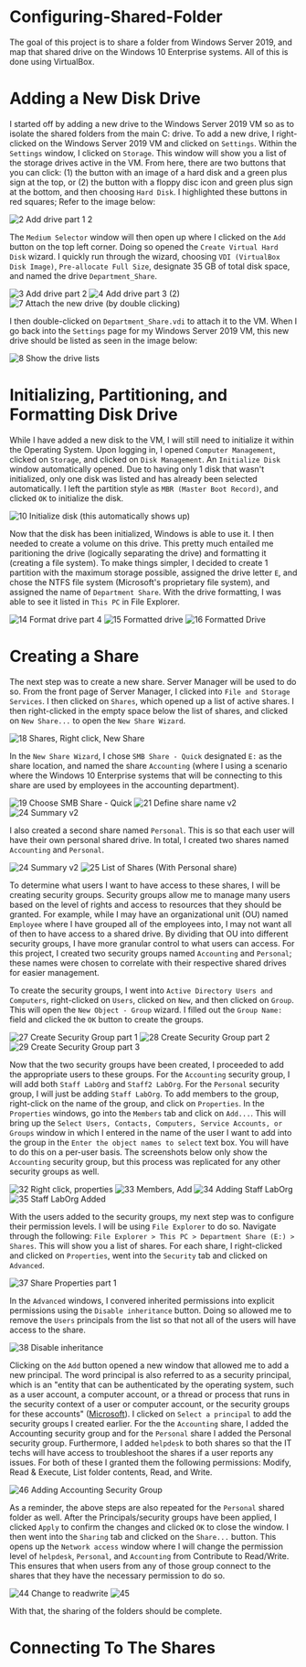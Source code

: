 # Configuring-Shared-Folder

The goal of this project is to share a folder from Windows Server 2019, and map that shared drive on the Windows 10 Enterprise systems. All of this is done using VirtualBox.

# Adding a New Disk Drive

I started off by adding a new drive to the Windows Server 2019 VM so as to isolate the shared folders from the main C: drive. To add a new drive, I right-clicked on the Windows Server 2019 VM and clicked on `Settings`. Within the `Settings` window, I clicked on `Storage`. This window will show you a list of the storage drives active in the VM. From here, there are two buttons that you can click: (1) the button with an image of a hard disk and a green plus sign at the top, or (2) the button with a floppy disc icon and green plus sign at the bottom, and then choosing `Hard Disk`. I highlighted these buttons in red squares; Refer to the image below:

![2  Add drive part 1 2](https://github.com/johnnyh209/Configuring-Shared-Folder/assets/33064730/0cfd0d30-d082-4217-98ec-e3f651d1ab05)

The `Medium Selector` window will then open up where I clicked on the `Add` button on the top left corner. Doing so opened the `Create Virtual Hard Disk` wizard. I quickly run through the wizard, choosing `VDI (VirtualBox Disk Image)`, `Pre-allocate Full Size`, designate 35 GB of total disk space, and named the drive `Department_Share`. 

![3  Add drive part 2](https://github.com/johnnyh209/Configuring-Shared-Folder/assets/33064730/4ca9443e-a3e6-4805-9403-a2ead69a0c9a)
![4  Add drive part 3 (2)](https://github.com/johnnyh209/Configuring-Shared-Folder/assets/33064730/a5336ed5-3c4a-48aa-8cee-5994bcdca66f)
![7  Attach the new drive (by double clicking)](https://github.com/johnnyh209/Configuring-Shared-Folder/assets/33064730/136a1dc0-8a1a-4b5e-bd21-2679a5c21ac5)

I then double-clicked on `Department_Share.vdi` to attach it to the VM. When I go back into the `Settings` page for my Windows Server 2019 VM, this new drive should be listed as seen in the image below:

![8  Show the drive lists](https://github.com/johnnyh209/Configuring-Shared-Folder/assets/33064730/f39665fd-b54f-48f5-8ab5-a5cd05b3e4a3)

# Initializing, Partitioning, and Formatting Disk Drive

While I have added a new disk to the VM, I will still need to initialize it within the Operating System. Upon logging in, I opened `Computer Management`, clicked on `Storage`, and clicked on `Disk Management`. An `Initialize Disk` window automatically opened. Due to having only 1 disk that wasn't initialized, only one disk was listed and has already been selected automatically. I left the partition style as `MBR (Master Boot Record)`, and clicked `OK` to initialize the disk. 

![10  Initialize disk (this automatically shows up)](https://github.com/johnnyh209/Configuring-Shared-Folder/assets/33064730/14579f6d-255a-4c44-96fd-842a3f435cee)

Now that the disk has been initialized, Windows is able to use it. I then needed to create a volume on this drive. This pretty much entailed me paritioning the drive (logically separating the drive) and formatting it (creating a file system). To make things simpler, I decided to create 1 partition with the maximum storage possible, assigned the drive letter `E`, and chose the NTFS file system (Microsoft's proprietary file system), and assigned the name of `Department Share`. With the drive formatting, I was able to see it listed in `This PC` in File Explorer.

![14  Format drive part 4](https://github.com/johnnyh209/Configuring-Shared-Folder/assets/33064730/c16ad439-5ef1-47b8-9f1e-3a4a9edbada8)
![15  Formatted drive](https://github.com/johnnyh209/Configuring-Shared-Folder/assets/33064730/1b364aa6-daf4-44c3-a88f-1738a1b9ed95)
![16  Formatted Drive](https://github.com/johnnyh209/Configuring-Shared-Folder/assets/33064730/0c23901e-04c2-4e63-b6d7-e65875131f4f)

# Creating a Share

The next step was to create a new share. Server Manager will be used to do so. From the front page of Server Manager, I clicked into `File and Storage Services`. I then clicked on `Shares`, which opened up a list of active shares. I then right-clicked in the empty space below the list of shares, and clicked on `New Share...` to open the `New Share Wizard`. 

![18  Shares, Right click, New Share](https://github.com/johnnyh209/Configuring-Shared-Folder/assets/33064730/d13a6e7f-4525-4885-86ef-4620d8b06dc8)

In the `New Share Wizard`, I chose `SMB Share - Quick` designated `E:` as the share location, and named the share `Accounting` (where I using a scenario where the Windows 10 Enterprise systems that will be connecting to this share are used by employees in the accounting department). 

![19  Choose SMB Share - Quick](https://github.com/johnnyh209/Configuring-Shared-Folder/assets/33064730/3f5b2f34-df0c-45d3-8d9d-76a777d1aec7)
![21  Define share name v2](https://github.com/johnnyh209/Configuring-Shared-Folder/assets/33064730/c2bdb8e0-08a4-49d4-980a-17288bd9fcdd)
![24  Summary v2](https://github.com/johnnyh209/Configuring-Shared-Folder/assets/33064730/1abdf1a7-9b43-4c97-a2e9-4fa0c12b8e5a)

I also created a second share named `Personal`. This is so that each user will have their own personal shared drive. In total, I created two shares named `Accounting` and `Personal`.

![24  Summary v2](https://github.com/johnnyh209/Configuring-Shared-Folder/assets/33064730/8a564b36-67e2-4575-a3fa-f5a1bcf9b0d5)
![25  List of Shares (With Personal share)](https://github.com/johnnyh209/Configuring-Shared-Folder/assets/33064730/217ebc09-c7bf-4ed9-8107-0247e238ed1e)

To determine what users I want to have access to these shares, I will be creating security groups. Security groups allow me to manage many users based on the level of rights and access to resources that they should be granted. For example, while I may have an organizational unit (OU) named `Employee` where I have grouped all of the employees into, I may not want all of then to have access to a shared drive. By dividing that OU into different security groups, I have more granular control to what users can access. For this project, I created two security groups named `Accounting` and `Personal`; these names were chosen to correlate with their respective shared drives for easier management.

To create the security groups, I went into `Active Directory Users and Computers`, right-clicked on `Users`, clicked on `New`, and then clicked on `Group`. This will open the `New Object - Group` wizard. I filled out the `Group Name:` field and clicked the `OK` button to create the groups.

![27  Create Security Group part 1](https://github.com/johnnyh209/Configuring-Shared-Folder/assets/33064730/82aba6f7-9c08-4b1c-a50b-ccbf55061fd0)
![28  Create Security Group part 2](https://github.com/johnnyh209/Configuring-Shared-Folder/assets/33064730/c78fee85-6a73-497d-8e43-edffd277b795)
![29  Create Security Group part 3](https://github.com/johnnyh209/Configuring-Shared-Folder/assets/33064730/0d89cb8a-7dca-499d-b429-2fd96eed4b3e)

Now that the two security groups have been created, I proceeded to add the appropriate users to these groups. For the `Accounting` security group, I will add both `Staff LabOrg` and `Staff2 LabOrg`. For the `Personal` security group, I will just be adding `Staff LabOrg`. To add members to the group, right-click on the name of the group, and click on `Properties`. In the `Properties` windows, go into the `Members` tab and click on `Add...`.  This will bring up the `Select Users, Contacts, Computers, Service Accounts, or Groups` window in which I entered in the name of the user I want to add into the group in the `Enter the object names to select` text box. You will have to do this on a per-user basis. The screenshots below only show the `Accounting` security group, but this process was replicated for any other security groups as well.

![32  Right click, properties](https://github.com/johnnyh209/Configuring-Shared-Folder/assets/33064730/d12be55b-7997-44ae-9d3b-dfbb0ae1db1d)
![33  Members, Add](https://github.com/johnnyh209/Configuring-Shared-Folder/assets/33064730/63dfc60b-faa9-4c57-b7bd-9ffc6a4d237e)
![34  Adding Staff LabOrg](https://github.com/johnnyh209/Configuring-Shared-Folder/assets/33064730/c635413d-648c-47f0-9c54-4af7d63304f6)
![35  Staff LabOrg Added](https://github.com/johnnyh209/Configuring-Shared-Folder/assets/33064730/0132716a-0119-4a9e-9a3e-12060e7ac4bb)

With the users added to the security groups, my next step was to configure their permission levels. I will be using `File Explorer` to do so. Navigate through the following: `File Explorer > This PC > Department Share (E:) > Shares`. This will show you a list of shares. For each share, I right-clicked and clicked on `Properties`, went into the `Security` tab and clicked on `Advanced`. 

![37  Share Properties part 1](https://github.com/johnnyh209/Configuring-Shared-Folder/assets/33064730/ce6b62c2-90d5-43ad-9eb2-be08099132ed)

In the `Advanced` windows, I convered inherited permissions into explicit permissions using the `Disable inheritance` button. Doing so allowed me to remove the `Users` principals from the list so that not all of the users will have access to the share. 

![38  Disable inheritance](https://github.com/johnnyh209/Configuring-Shared-Folder/assets/33064730/91242732-424b-4b2f-ad73-6cb35cc76985)

Clicking on the `Add` button opened a new window that allowed me to add a new principal. The word principal is also referred to as a security principal, which is an "entity that can be authenticated by the operating system, such as a user account, a computer account, or a thread or process that runs in the security context of a user or computer account, or the security groups for these accounts" ([Microsoft](https://learn.microsoft.com/en-us/windows-server/identity/ad-ds/manage/understand-security-principals)). I clicked on `Select a principal` to add the security groups I created earlier. For the the `Accounting` share, I added the Accounting security group and for the `Personal` share I added the Personal security group. Furthermore, I added `helpdesk` to both shares so that the IT techs will have access to troubleshoot the shares if a user reports any issues. For both of these I granted them the following permissions: Modify, Read & Execute, List folder contents, Read, and Write. 

![46  Adding Accounting Security Group](https://github.com/johnnyh209/Configuring-Shared-Folder/assets/33064730/21a8b15d-875b-4c98-8fc1-b1a0e6e662d5)

As a reminder, the above steps are also repeated for the `Personal` shared folder as well. After the Principals/security groups have been applied, I clicked `Apply` to confirm the changes and clicked `OK` to close the window. I then went into the `Sharing` tab and clicked on the `Share...` button. This opens up the `Network access` window where I will change the permission level of `helpdesk`, `Personal`, and `Accounting` from Contribute to Read/Write. This ensures that when users from any of those group connect to the shares that they have the necessary permission to do so. 

![44  Change to readwrite](https://github.com/johnnyh209/Configuring-Shared-Folder/assets/33064730/6fd37517-6852-4d9a-afe8-6e6b8bc116a6)
![45](https://github.com/johnnyh209/Configuring-Shared-Folder/assets/33064730/485212a1-ffb7-4423-90f0-1209c820fcf6)

With that, the sharing of the folders should be complete.

# Connecting To The Shares



